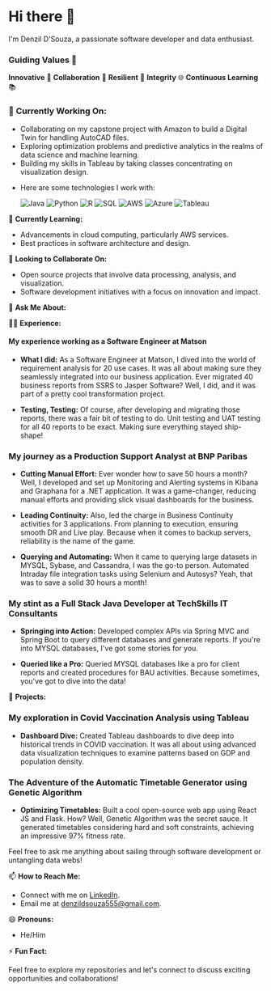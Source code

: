 # Hi there 👋

I'm Denzil D'Souza, a passionate software developer and data enthusiast.

### Guiding Values 🌟
**Innovative** 🚀 **Collaboration** 🤝 **Resilient** 🌱 **Integrity** 🌐 **Continuous Learning** 📚

### 🔭 **Currently Working On:**
- Collaborating on my capstone project with Amazon to build a Digital Twin for handling AutoCAD files.
- Exploring optimization problems and predictive analytics in the realms of data science and machine learning.
- Building my skills in Tableau by taking classes concentrating on visualization design.
-   <div style="display: flex; align-items: center;">
    <div>
        <p>Here are some technologies I work with:</p>
        <img alt="Java" src="https://img.shields.io/badge/-Java-blue?style=flat-square&logo=java&logoColor=white" />
        <img alt="Python" src="https://img.shields.io/badge/-Python-green?style=flat-square&logo=python&logoColor=white" />
        <img alt="R" src="https://img.shields.io/badge/-R-orange?style=flat-square&logo=r&logoColor=white" />
        <img alt="SQL" src="https://img.shields.io/badge/-SQL-blue?style=flat-square&logo=postgresql&logoColor=white" />
        <img alt="AWS" src="https://img.shields.io/badge/-AWS-green?style=flat-square&logo=amazon-aws&logoColor=white" />
        <img alt="Azure" src="https://img.shields.io/badge/-Azure-orange?style=flat-square&logo=microsoft-azure&logoColor=white" />
        <img alt="Tableau" src="https://img.shields.io/badge/-Tableau-blue?style=flat-square&logo=tableau&logoColor=white" />
    </div>
</div>

🌱 **Currently Learning:**
- Advancements in cloud computing, particularly AWS services.
- Best practices in software architecture and design.


👯 **Looking to Collaborate On:**
- Open source projects that involve data processing, analysis, and visualization.
- Software development initiatives with a focus on innovation and impact.

💬 **Ask Me About:**

👨‍💻 **Experience:**

#### My experience working as a Software Engineer at Matson

- **What I did:** As a Software Engineer at Matson, I dived into the world of requirement analysis for 20 use cases. It was all about making sure they seamlessly integrated into our business application. Ever migrated 40 business reports from SSRS to Jasper Software? Well, I did, and it was part of a pretty cool transformation project.
  
- **Testing, Testing:** Of course, after developing and migrating those reports, there was a fair bit of testing to do. Unit testing and UAT testing for all 40 reports to be exact. Making sure everything stayed ship-shape!

### My journey as a Production Support Analyst at BNP Paribas

- **Cutting Manual Effort:** Ever wonder how to save 50 hours a month? Well, I developed and set up Monitoring and Alerting systems in Kibana and Graphana for a .NET application. It was a game-changer, reducing manual efforts and providing slick visual dashboards for the business.

- **Leading Continuity:** Also, led the charge in Business Continuity activities for 3 applications. From planning to execution, ensuring smooth DR and Live play. Because when it comes to backup servers, reliability is the name of the game.

- **Querying and Automating:** When it came to querying large datasets in MYSQL, Sybase, and Cassandra, I was the go-to person. Automated Intraday file integration tasks using Selenium and Autosys? Yeah, that was to save a solid 30 hours a month!

### My stint as a Full Stack Java Developer at TechSkills IT Consultants

- **Springing into Action:** Developed complex APIs via Spring MVC and Spring Boot to query different databases and generate reports. If you're into MYSQL databases, I've got some stories for you.

- **Queried like a Pro:** Queried MYSQL databases like a pro for client reports and created procedures for BAU activities. Because sometimes, you've got to dive into the data!

🚀 **Projects:**

### My exploration in Covid Vaccination Analysis using Tableau

- **Dashboard Dive:** Created Tableau dashboards to dive deep into historical trends in COVID vaccination. It was all about using advanced data visualization techniques to examine patterns based on GDP and population density.

### The Adventure of the Automatic Timetable Generator using Genetic Algorithm

- **Optimizing Timetables:** Built a cool open-source web app using React JS and Flask. How? Well, Genetic Algorithm was the secret sauce. It generated timetables considering hard and soft constraints, achieving an impressive 97% fitness rate.

Feel free to ask me anything about sailing through software development or untangling data webs!


📫 **How to Reach Me:**
- Connect with me on [LinkedIn](https://www.linkedin.com/in/denzil-m-dsouza/). 
- Email me at denzildsouza555@gmail.com.

😄 **Pronouns:**
- He/Him

⚡ **Fun Fact:**

Feel free to explore my repositories and let's connect to discuss exciting opportunities and collaborations!

<!-- Add badges or links to your social profiles if you want -->
